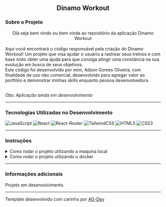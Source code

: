 <center><h2> Dinamo Workout </h2></center>

### Sobre o Projeto
<center>Olá seja bem vindo ou bem vinda ao repositório da aplicação Dinamo Workout</center>
<br/>
Aqui você encontrará o código responsável pela criação do Dinamo Workout! Um projeto que
visa ajudar o usuário a rastrear seus treinos e com base nisto obter uma ajuda para que  
consiga atingir uma constância na sua evolução em busca de seus objetivos.
<br/>
Este código foi desenvolvido por mim, Adson Gomes Oliveira, com finalidade de
uso não comercial, desenvolvido para agregar valor ao portfólio e demonstrar
minhas skills enquanto pessoa desenvolvedora.<br/><br/>

*Obs: Aplicação ainda em desenvolvimento*

---

### Tecnologias Utilizadas no Desenvolvimento
![JavaScript](https://img.shields.io/badge/javascript-%23323330.svg?style=for-the-badge&logo=javascript&logoColor=%23F7DF1E) ![React](https://img.shields.io/badge/React-20232A?style=for-the-badge&logo=react&logoColor=61DAFB) ![React-Router](https://img.shields.io/badge/React_Router-CA4245?style=for-the-badge&logo=react-router&logoColor=white) ![TailwindCSS](https://img.shields.io/badge/Tailwind_CSS-38B2AC?style=for-the-badge&logo=tailwind-css&logoColor=white) ![HTML5](https://img.shields.io/badge/HTML5-E34F26?style=for-the-badge&logo=html5&logoColor=white) ![CSS3](https://img.shields.io/badge/CSS3-1572B6?style=for-the-badge&logo=css3&logoColor=white)

---

### Instruções
<details>
<summary> Como rodar o projeto utilizando a maquina local </summary>
<br/>

>Primeiro faça o clone deste repositório em sua maquina.
```
git clone git@github.com:Adson-Gomes-Oliveira/Dinamo-Workout.git
```
>Após o clone ser concluído com sucesso, entre no diretório e utilize o comando `npm install`.

>A API consumida se mostra disponivel neste respositório https://github.com/Adson-Gomes-Oliveira/Dinamo-Workout-REST-API

>Utilize `npm start` para iniciar a aplicação.

</details>
<details>
<summary> Como rodar o projeto utilizando o docker </summary>
</details>

---

### Informações adicionais
Projeto em desenvolvimento.

---

Template desenvolvido com carinho por [AG-Dev](https://www.linkedin.com/in/adson-gomes-oliveira/)
